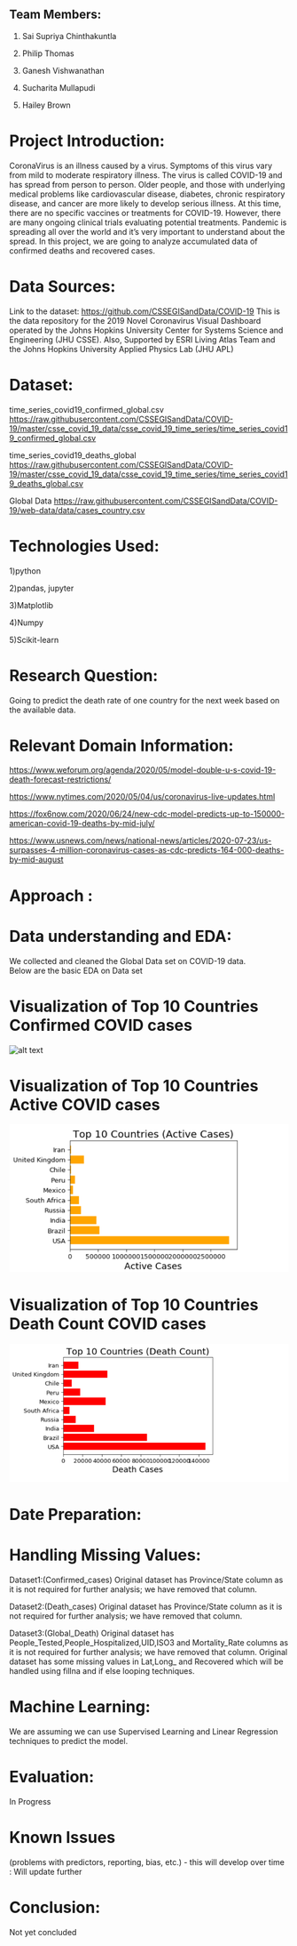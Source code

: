 ## Team Members: 
1. Sai Supriya Chinthakuntla

2. Philip Thomas

3. Ganesh Vishwanathan 

4. Sucharita Mullapudi

5. Hailey Brown

# Project Introduction: 
CoronaVirus is an illness caused by a virus. Symptoms of this virus vary from mild to moderate respiratory illness. The virus is called COVID-19 and has spread from person to person. Older people, and those with underlying medical problems like cardiovascular disease, diabetes, chronic respiratory disease, and cancer are more likely to develop serious illness. At this time, there are no specific vaccines or treatments for COVID-19. However, there are many ongoing clinical trials evaluating potential treatments. Pandemic is spreading all over the world and it’s very important to understand about the spread.
In this project, we are going to analyze accumulated data of confirmed deaths and recovered cases.

# Data Sources:
Link to the dataset: https://github.com/CSSEGISandData/COVID-19
This is the data repository for the 2019 Novel Coronavirus Visual Dashboard operated by the Johns Hopkins University Center for Systems Science and Engineering (JHU CSSE). Also, Supported by ESRI Living Atlas Team and the Johns Hopkins University Applied Physics Lab (JHU APL)

# Dataset:
time_series_covid19_confirmed_global.csv
https://raw.githubusercontent.com/CSSEGISandData/COVID-19/master/csse_covid_19_data/csse_covid_19_time_series/time_series_covid19_confirmed_global.csv

time_series_covid19_deaths_global
https://raw.githubusercontent.com/CSSEGISandData/COVID-19/master/csse_covid_19_data/csse_covid_19_time_series/time_series_covid19_deaths_global.csv

Global Data
https://raw.githubusercontent.com/CSSEGISandData/COVID-19/web-data/data/cases_country.csv

# Technologies Used:

1)python

2)pandas, jupyter

3)Matplotlib

4)Numpy

5)Scikit-learn 

# Research Question: 
Going to predict the death rate of one country for the next week based on the available data.

# Relevant Domain Information:
https://www.weforum.org/agenda/2020/05/model-double-u-s-covid-19-death-forecast-restrictions/

https://www.nytimes.com/2020/05/04/us/coronavirus-live-updates.html

https://fox6now.com/2020/06/24/new-cdc-model-predicts-up-to-150000-american-covid-19-deaths-by-mid-july/

https://www.usnews.com/news/national-news/articles/2020-07-23/us-surpasses-4-million-coronavirus-cases-as-cdc-predicts-164-000-deaths-by-mid-august 

# Approach :
# Data understanding and EDA:

We collected and cleaned the Global Data set on COVID-19 data.  
Below are the basic EDA on Data set
# Visualization of Top 10 Countries Confirmed COVID cases

![alt text](/images/Confirm.png) 

# Visualization of Top 10 Countries Active COVID cases

![alt text](/images/Active.png)  

# Visualization of Top 10 Countries Death Count COVID cases
 
![alt text](/images/death_rate.png)  
                       
# Date Preparation: 
# Handling Missing Values:

Dataset1:(Confirmed_cases)
Original dataset has Province/State column as it is not required for further analysis; we have removed that column.

Dataset2:(Death_cases)
Original dataset has Province/State column as it is not required for further analysis; we have removed that column.

Dataset3:(Global_Death)
Original dataset has People_Tested,People_Hospitalized,UID,ISO3 and Mortality_Rate columns as it is not required for further analysis; we have removed that column.
Original dataset has some missing values in Lat,Long_ and Recovered which will be handled using fillna and if else looping techniques.

# Machine Learning: 
We are assuming we can use Supervised Learning and Linear Regression techniques to predict the model. 

# Evaluation: 
In Progress
 
# Known Issues
(problems with predictors, reporting, bias, etc.) - this will develop over time : Will update further
 
# Conclusion: 
Not yet concluded
